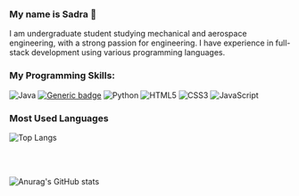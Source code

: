 ### My name is Sadra 👋

I am undergraduate student studying mechanical and aerospace engineering, with a strong passion for engineering. I have experience in full-stack development using various programming languages. 

### My Programming Skills:

![Java](https://img.shields.io/badge/-java-E34A86?style=flat-square&logo=java)
[![Generic badge](https://img.shields.io/badge/MATLAB-R2024b-BLUE.svg)](https://shields.io/)
![Python](https://img.shields.io/badge/-Python-black?style=flat-square&logo=Python)
![HTML5](https://img.shields.io/badge/-HTML5-E34F26?style=flat-square&logo=html5&logoColor=white)
![CSS3](https://img.shields.io/badge/-CSS3-1572B6?style=flat-square&logo=css3)
![JavaScript](https://img.shields.io/badge/-JavaScript-black?style=flat-square&logo=javascript)

### Most Used Languages

![Top Langs](https://github-readme-stats.vercel.app/api/top-langs/?username=sadrairannia&theme=chartreuse-dark&layout=compact)

</br>
</br>


![Anurag's GitHub stats](https://github-readme-stats.vercel.app/api?username=sadrairannia)


<!--
**sadrairannia/sadrairannia** is a ✨ _special_ ✨ repository because its `README.md` (this file) appears on your GitHub profile.

Here are some ideas to get you started:

- 🔭 I’m currently working on ...
- 🌱 I’m currently learning ...
- 👯 I’m looking to collaborate on ...
- 🤔 I’m looking for help with ...
- 💬 Ask me about ...
- 📫 How to reach me: ...
- 😄 Pronouns: ...
- ⚡ Fun fact: ...
-->
